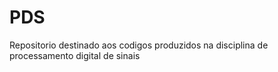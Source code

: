 # PDS
Repositorio destinado aos codigos produzidos na disciplina de processamento digital de sinais
